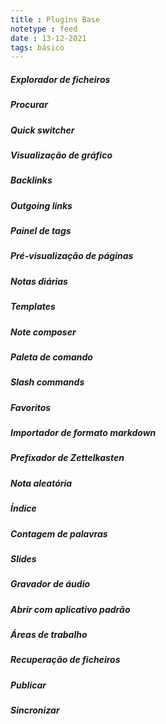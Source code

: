 ```yaml
---
title : Plugins Base
notetype : feed
date : 13-12-2021
tags: básico
---
```


##### Explorador de ficheiros

##### Procurar

##### Quick switcher

##### Visualização de gráfico

##### Backlinks

##### Outgoing links

##### Painel de tags

##### Pré-visualização de páginas

##### Notas diárias

##### Templates

##### Note composer

##### Paleta de comando

##### Slash commands

##### Favoritos

##### Importador de formato markdown

##### Prefixador de Zettelkasten

##### Nota aleatória

##### Índice

##### Contagem de palavras

##### Slides

##### Gravador de áudio

##### Abrir com aplicativo padrão

##### Áreas de trabalho

##### Recuperação de ficheiros

##### Publicar

##### Sincronizar